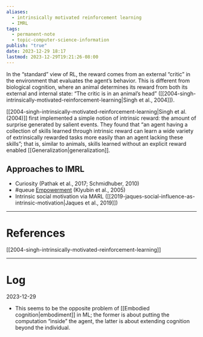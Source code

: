 ```yaml
---
aliases:
  - intrinsically motivated reinforcement learning
  - IMRL
tags:
  - permanent-note
  - topic-computer-science-information
publish: "true"
date: 2023-12-29 18:17
lastmod: 2023-12-29T19:21:26-08:00
---
```

In the “standard” view of RL, the reward comes from an external “critic” in the environment that evaluates the agent’s behavior. This is different from biological cognition, where an animal determines its reward from both its external and internal state: “The critic is in an animal’s head” ([[2004-singh-intrinsically-motivated-reinforcement-learning|Singh et al., 2004]]). 

[[2004-singh-intrinsically-motivated-reinforcement-learning|Singh et al. (2004)]] first implemented a simple notion of intrinsic reward: the amount of surprise generated by salient events. They found that “an agent having a collection of skills learned through intrinsic reward can learn a wide variety of extrinsically rewarded tasks more easily than an agent lacking these skills”; that is, similar to animals, skills learned without an explicit reward enabled [[Generalization|generalization]].

## Approaches to IMRL

- Curiosity (Pathak et al., 2017; Schmidhuber, 2010)
- #queue [Empowerment](https://towardsdatascience.com/empowerment-as-intrinsic-motivation-b84af36d5616) (Klyubin et al., 2005)
- Intrinsic social motivation via MARL ([[2019-jaques-social-influence-as-intrinsic-motivation|Jaques et al., 2019]])

---
# References

[[2004-singh-intrinsically-motivated-reinforcement-learning]]

---
# Log

2023-12-29
- This seems to be the opposite problem of [[Embodied cognition|embodiment]] in ML; the former is about putting the computation “inside” the agent, the latter is about extending cognition beyond the individual.